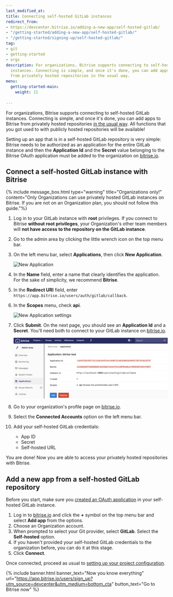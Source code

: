```yaml
---
last_modified_at: 
title: Connecting self-hosted GitLab instances
redirect_from:
- https://devcenter.bitrise.io/adding-a-new-app/self-hosted-gitlab/
- "/getting-started/adding-a-new-app/self-hosted-gitlab/"
- "/getting-started/signing-up/self-hosted-gitlab/"
tag:
- git
- getting-started
- orgs
description: For organizations, Bitrise supports connecting to self-hosted GitLab
  instances. Connecting is simple, and once it's done, you can add apps to Bitrise
  from privately hosted repositories in the usual way.
menu:
  getting-started-main:
    weight: 11

---
```

For organizations, Bitrise supports connecting to self-hosted GitLab instances. Connecting is simple, and once it's done, you can add apps to Bitrise from privately hosted repositories [in the usual way](/getting-started/adding-a-new-app/). All functions that you got used to with publicly hosted repositories will be available!

Setting up an app that is in a self-hosted GitLab repository is very simple: Bitrise needs to be authorized as an application for the entire GitLab instance and then the **Application Id** and the **Secret** value belonging to the Bitrise OAuth application must be added to the organization on [bitrise.io](https://www.bitrise.io).

## Connect a self-hosted GitLab instance with Bitrise

{% include message_box.html type="warning" title="Organizations only!" content="Only Organizations can use privately hosted GitLab instances on Bitrise. If you are not on an Organization plan, you should not follow this guide."%}

 1. Log in to your GitLab instance with **root** privileges.
    If you connect to Bitrise **without root privileges**, your Organization's other team members will **not have access to the repository on the GitLab instance**.
 2. Go to the admin area by clicking the little wrench icon on the top menu bar.
 3. On the left menu bar, select **Applications**, then click **New Application**.

    ![New Application](/img/adding-a-new-app/gitlab-newapp.png)
 4. In the **Name** field, enter a name that clearly identifies the application. For the sake of simplicity, we recommend **Bitrise**.
 5. In the **Redirect URI** field, enter `https://app.bitrise.io/users/auth/gitlab/callback`.
 6. In the **Scopes** menu, check **api**.

    ![New Application settings](/img/adding-a-new-app/gitlab-newapp-settings.png)
 7. Click **Submit**. On the next page, you should see an **Application Id** and a **Secret**. You'll need both to connect to your GitLab instance on [bitrise.io](https://www.bitrise.io).

    ![](/img/gitlab_app_settings.png)
 8. Go to your organization's profile page on [bitrise.io](https://www.bitrise.io).
 9. Select the **Connected Accounts** option on the left menu bar.
10. Add your self-hosted GitLab credentials:
    * App ID
    * Secret
    * Self-hosted URL

You are done! Now you are able to access your privately hosted repositories with Bitrise.

## Add a new app from a self-hosted GitLab repository

Before you start, make sure you [created an OAuth application](/getting-started/signing-up/self-hosted-gitlab#connect-a-self-hosted-gitlab-instance-with-bitrise) in your self-hosted GitLab instance.

1. Log in to [bitrise.io](https://www.bitrise.io) and click the **+** symbol on the top menu bar and select **Add app** from the options.
2. Choose an Organization account.
3. When prompted to select your Git provider, select **GitLab**. Select the **Self-hosted** option.
4. If you haven't provided your self-hosted GitLab credentials to the organization before, you can do it at this stage.
5. Click **Connect**.

Once connected, proceed as usual to [setting up your project configuration](/adding-a-new-app/).

{% include banner.html banner_text="Now you know everything" url="https://app.bitrise.io/users/sign_up?utm_source=devcenter&utm_medium=bottom_cta" button_text="Go to Bitrise now" %}